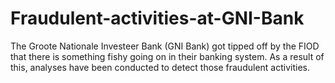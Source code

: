 # Fraudulent-activities-at-GNI-Bank
The Groote Nationale Investeer Bank (GNI Bank) got tipped off by the FIOD that there is something fishy going on in their banking system. As a result of this, analyses have been conducted to detect those fraudulent activities.
